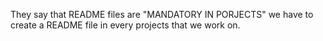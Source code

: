 They say that  README files are "MANDATORY IN PORJECTS"
we have to create a README file in every projects that we work on.

